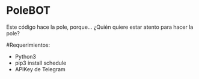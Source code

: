# PoleBOT

Este código hace la pole, porque... ¿Quién quiere estar atento para hacer la pole?

#Requerimientos:
- Python3
- pip3 install schedule
- APIKey de Telegram

